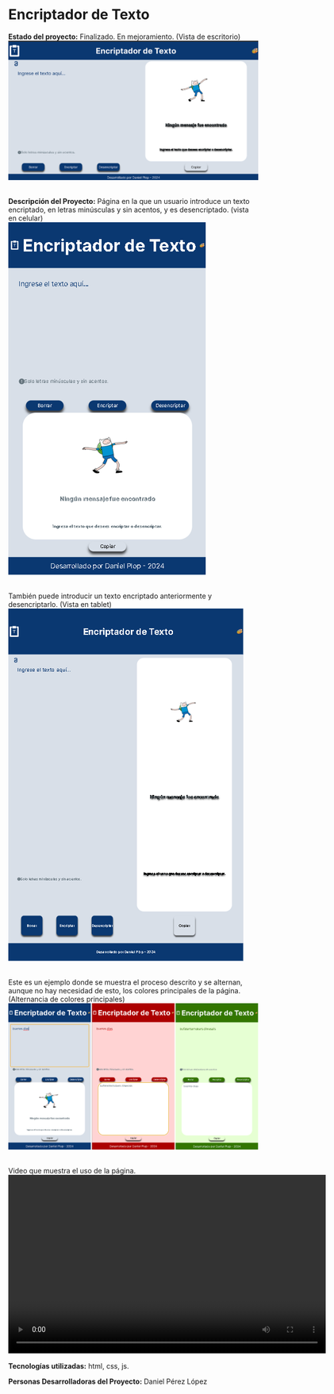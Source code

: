 <h1>Encriptador de Texto</h1>

<strong>Estado del proyecto:</strong> Finalizado. En mejoramiento. (Vista de escritorio)
<br>
<img src= "views/interface-escritorio.png" alt="Interfaz de escritorio y portada del proyecto"/>
<br><br>

<strong>Descripción del Proyecto:</strong> Página en la que un usuario introduce un texto encriptado, en letras minúsculas y sin acentos, y es desencriptado. (vista en celular)
<br>
<img src= "views/interface-celular.png" alt="Interfaz en un celular"/>
<br><br>

También puede introducir un texto encriptado anteriormente y desencriptarlo. (Vista en tablet)
<br>
<img src= "views/interface-tablet.png" alt="Interfaz en un tablet"/>
<br><br>

Este es un ejemplo donde se muestra el proceso descrito y se alternan, aunque no hay necesidad de esto, los colores principales de la página. (Alternancia de colores principales)<br>
<img src= "views/interface-colores.png" alt="Interfaz en un tablet"/>
<br><br>

Video que muestra el uso de la página.
<br>
<video width="640" height="360" controls>  <source src="videos/video.mp4" type="video/mp4">
<br>
<a href="https://youtu.be/Llr5xifxQoQ">Link a video en Youtube</a>
<br><br>

<strong>Tecnologías utilizadas:</strong> html, css, js.
<br>

<strong>Personas Desarrolladoras del Proyecto:</strong> Daniel Pérez López